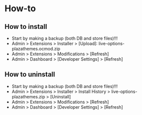 # How-to

## How to install
* Start by making a backup (both DB and store files)!!!
* Admin > Extensions > Installer > [Upload]: live-options-plazathemes.ocmod.zip
* Admin > Extensions > Modifications > [Refresh]
* Admin > Dashboard > [Developer Settings] > [Refresh]


## How to uninstall
* Start by making a backup (both DB and store files)!!!
* Admin > Extensions > Installer > Install History > live-options-plazathemes.zip > [Uninstall]
* Admin > Extensions > Modifications > [Refresh]
* Admin > Dashboard > [Developer Settings] > [Refresh]

